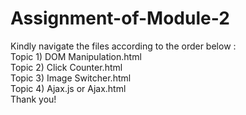# Assignment-of-Module-2
Kindly navigate the files according to the order below :
</br>
Topic 1) DOM Manipulation.html
</br>
Topic 2) Click Counter.html
</br>
Topic 3) Image Switcher.html
</br>
Topic 4) Ajax.js or Ajax.html
</br>
Thank you!
